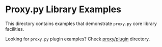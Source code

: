 # Proxy.py Library Examples

This directory contains examples that demonstrate `proxy.py` core library facilities.

Looking for `proxy.py` plugin examples?  Check [proxy/plugin](https://github.com/abhinavsingh/proxy.py/tree/develop/proxy/plugin) directory.